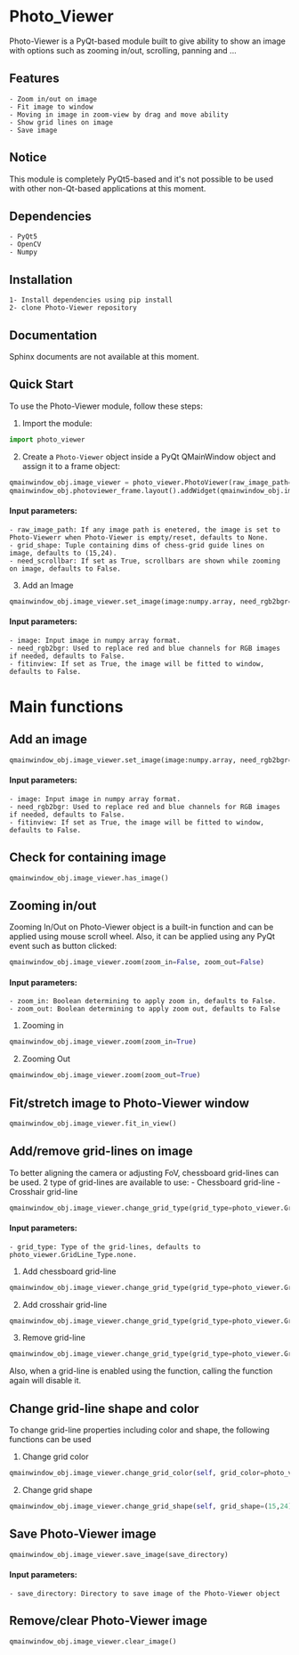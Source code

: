 # Photo_Viewer

Photo-Viewer is a PyQt-based module built to give ability to show an image with options such as zooming in/out, scrolling, panning and ...

## Features
    - Zoom in/out on image
    - Fit image to window
    - Moving in image in zoom-view by drag and move ability
    - Show grid lines on image
    - Save image

## Notice
This module is completely PyQt5-based and it's not possible to be used with other non-Qt-based applications at this moment.

## Dependencies
    - PyQt5
    - OpenCV
    - Numpy

## Installation
    1- Install dependencies using pip install
    2- clone Photo-Viewer repository

## Documentation
Sphinx documents are not available at this moment.

## Quick Start
To use the Photo-Viewer module, follow these steps:

1. Import the module: 
``` python
import photo_viewer
```

2. Create a `Photo-Viewer` object inside a PyQt QMainWindow object and assign it to a frame object:
``` python
qmainwindow_obj.image_viewer = photo_viewer.PhotoViewer(raw_image_path=None, grid_shape=(15,24), need_scrollbar=False)
qmainwindow_obj.photoviewer_frame.layout().addWidget(qmainwindow_obj.image_viewer)
```
#### Input parameters:
    - raw_image_path: If any image path is enetered, the image is set to Photo-Viewerr when Photo-Viewer is empty/reset, defaults to None.
    - grid_shape: Tuple containing dims of chess-grid guide lines on image, defaults to (15,24).
    - need_scrollbar: If set as True, scrollbars are shown while zooming on image, defaults to False.

3. Add an Image
``` python
qmainwindow_obj.image_viewer.set_image(image:numpy.array, need_rgb2bgr=True, fitinview=True)
```
#### Input parameters:
    - image: Input image in numpy array format.
    - need_rgb2bgr: Used to replace red and blue channels for RGB images if needed, defaults to False.
    - fitinview: If set as True, the image will be fitted to window, defaults to False.

# Main functions

## Add an image
``` python
qmainwindow_obj.image_viewer.set_image(image:numpy.array, need_rgb2bgr=True, fitinview=True)
```
#### Input parameters:
    - image: Input image in numpy array format.
    - need_rgb2bgr: Used to replace red and blue channels for RGB images if needed, defaults to False.
    - fitinview: If set as True, the image will be fitted to window, defaults to False.


## Check for containing image
``` python
qmainwindow_obj.image_viewer.has_image()
```

## Zooming in/out
Zooming In/Out on Photo-Viewer object is a built-in function and can be applied using mouse scroll wheel.
Also, it can be applied using any PyQt event such as button clicked:

```python
qmainwindow_obj.image_viewer.zoom(zoom_in=False, zoom_out=False)
```
#### Input parameters:
    - zoom_in: Boolean determining to apply zoom in, defaults to False.
    - zoom_out: Boolean determining to apply zoom out, defaults to False

1. Zooming in
```python
qmainwindow_obj.image_viewer.zoom(zoom_in=True)
```

2. Zooming Out
```python
qmainwindow_obj.image_viewer.zoom(zoom_out=True)
```

## Fit/stretch image to Photo-Viewer window
```python
qmainwindow_obj.image_viewer.fit_in_view()
```

## Add/remove grid-lines on image
To better aligning the camera or adjusting FoV, chessboard grid-lines can be used.
2 type of grid-lines are available to use:
    - Chessboard grid-line
    - Crosshair grid-line

```python
qmainwindow_obj.image_viewer.change_grid_type(grid_type=photo_viewer.GridLine_Type.none)
```
#### Input parameters:
    - grid_type: Type of the grid-lines, defaults to photo_viewer.GridLine_Type.none.

1. Add chessboard grid-line
```python
qmainwindow_obj.image_viewer.change_grid_type(grid_type=photo_viewer.GridLine_Type.gridline)
```

2. Add crosshair grid-line
```python
qmainwindow_obj.image_viewer.change_grid_type(grid_type=photo_viewer.GridLine_Type.crosshair)
```

3. Remove grid-line
```python
qmainwindow_obj.image_viewer.change_grid_type(grid_type=photo_viewer.GridLine_Type.none)
```

Also, when a grid-line is enabled using the function, calling the function again will disable it.

## Change grid-line shape and color
To change grid-line properties including color and shape, the following functions can be used

1. Change grid color
```python
qmainwindow_obj.image_viewer.change_grid_color(self, grid_color=photo_viewer.GridLine_Color.white)
```

2. Change grid shape
```python
qmainwindow_obj.image_viewer.change_grid_shape(self, grid_shape=(15,24))
```

## Save Photo-Viewer image
```python
qmainwindow_obj.image_viewer.save_image(save_directory)
```
#### Input parameters:
    - save_directory: Directory to save image of the Photo-Viewer object

## Remove/clear Photo-Viewer image
```python
qmainwindow_obj.image_viewer.clear_image()
```
















